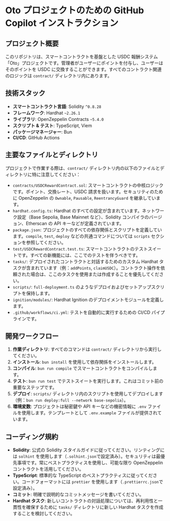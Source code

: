# Oto プロジェクトのための GitHub Copilot インストラクション

## プロジェクト概要

このリポジトリは、スマートコントラクトを基盤とした USDC 報酬システム「Oto」プロジェクトです。管理者がユーザーにポイントを付与し、ユーザーはそのポイントを USDC に交換することができます。すべてのコントラクト関連のロジックは `contract/` ディレクトリ内にあります。

## 技術スタック

- **スマートコントラクト言語**: Solidity `^0.8.28`
- **フレームワーク**: Hardhat `~2.26.1`
- **ライブラリ**: OpenZeppelin Contracts `~5.4.0`
- **スクリプト & テスト**: TypeScript, Viem
- **パッケージマネージャー**: Bun
- **CI/CD**: GitHub Actions

## 主要なファイルとディレクトリ

プロジェクトで作業する際は、`contract/` ディレクトリ内の以下のファイルとディレクトリに特に注意してください：

- `contracts/USDCRewardContract.sol`: スマートコントラクトの中核ロジックです。ポイント、交換レート、USDC 請求を扱います。セキュリティのために OpenZeppelin の `Ownable`, `Pausable`, `ReentrancyGuard` を継承しています。
- `hardhat.config.ts`: Hardhat のすべての設定が含まれています。ネットワーク設定（Base Sepolia, Base Mainnet など）、Solidity コンパイラのバージョン、Etherscan の API キーなどが定義されています。
- `package.json`: プロジェクトのすべての依存関係とスクリプトを定義しています。`compile`, `test`, `deploy` などの共通コマンドについては `scripts` セクションを参照してください。
- `test/USDCRewardContract.test.ts`: スマートコントラクトのテストスイートです。すべての新機能には、ここでのテストを伴うべきです。
- `tasks/`: デプロイされたコントラクトと対話するためのカスタム Hardhat タスクが含まれています（例：`addPoints`, `claimUSDC`）。コントラクト操作を依頼された場合は、ここのタスクを使用または作成することを優先してください。
- `scripts/`: `full-deployment.ts` のようなデプロイおよびセットアップスクリプトを保持します。
- `ignition/modules/`: Hardhat Ignition のデプロイメントモジュールを定義します。
- `.github/workflows/ci.yml`: テストを自動的に実行するための CI/CD パイプラインです。

## 開発ワークフロー

1.  **作業ディレクトリ**: すべてのコマンドは `contract/` ディレクトリから実行してください。
2.  **インストール**: `bun install` を使用して依存関係をインストールします。
3.  **コンパイル**: `bun run compile` でスマートコントラクトをコンパイルします。
4.  **テスト**: `bun run test` でテストスイートを実行します。これはコミット前の重要なステップです。
5.  **デプロイ**: `scripts/` ディレクトリ内のスクリプトを使用してデプロイします（例：`bun run deploy:full --network base-sepolia`）。
6.  **環境変数**: プロジェクトは秘密鍵や API キーなどの機密情報に `.env` ファイルを使用します。テンプレートとして `.env.example` ファイルが提供されています。

## コーディング規約

- **Solidity**: 公式の Solidity スタイルガイドに従ってください。リンティングには `solhint` を使用します（`.solhint.json`で設定済み）。セキュリティは最優先事項です。常にベストプラクティスを使用し、可能な限り OpenZeppelin コントラクトを活用してください。
- **TypeScript**: 標準的な TypeScript のベストプラクティスに従ってください。コードフォーマットには `prettier` を使用します（`.prettierrc.json`で設定済み）。
- **コミット**: 明確で説明的なコミットメッセージを書いてください。
- **Hardhat タスク**: 新しいコントラクトの対話処理については、再利用性と一貫性を確保するために `tasks/` ディレクトリに新しい Hardhat タスクを作成することを検討してください。
